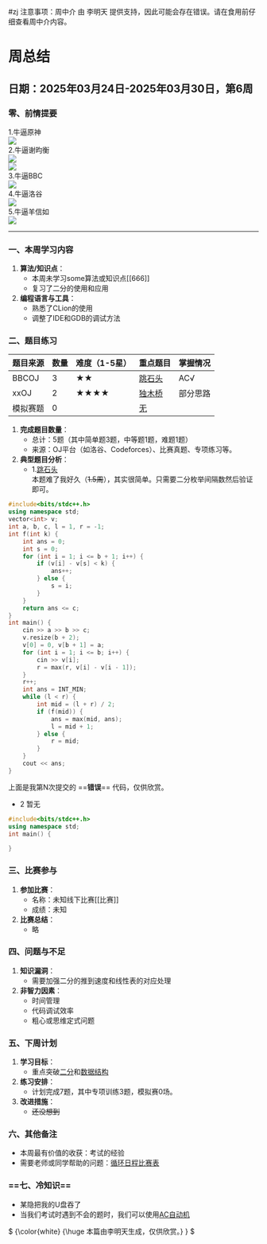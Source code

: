 #zj
注意事项：周中介 由 李明天 提供支持，因此可能会存在错误。请在食用前仔细查看周中介内容。
# **周总结**  
## **日期**：2025年03月24日-2025年03月30日，第6周  
### **零、前情提要**
1.牛逼原神  
![](https://cdn.luogu.com.cn/upload/image_hosting/2675j4xe.png)  
2.牛逼谢昀衡  
![](https://cdn.luogu.com.cn/upload/image_hosting/mx9euiu0.png)  
![](https://s21.ax1x.com/2025/03/22/pE0s9v8.png)  
3.牛逼BBC  
![](https://cdn.luogu.com.cn/upload/image_hosting/f6orng89.png)  
4.牛逼洛谷  
![](https://cdn.luogu.com.cn/upload/image_hosting/kvjypt3u.png)  
5.牛逼羊信如  
![](https://cdn.luogu.com.cn/upload/image_hosting/7eq74n95.png)  
___
### **一、本周学习内容**  
1. **算法/知识点**：  
   - 本周未学习some算法或知识点[[666]]  
   - 复习了二分的使用和应用 
1. **编程语言与工具**：  
   - 熟悉了CLion的使用  
   - 调整了IDE和GDB的调试方法  


### **二、题目练习**  
| **题目来源**   | **数量** | **难度**（1-5星） | **重点题目**                | **掌握情况**       |  
|----------------|----------|-------------------|-----------------------------|--------------------|  
| BBCOJ           | 3        | ★★             | [跳石头](http://bbcoj.cn/training/53/problem/BA404)      | AC√    |  
| xxOJ     | 2        | ★★★★             | [独木桥](https://www.luogu.com.cn/paste/gjn1xpub)     | 部分思路 |  
| 模拟赛题       | 0        |             | [无](https://www.luogu.com.cn/paste/gjn1xpub)            |              |  

1. **完成题目数量**：  
   - 总计：5题（其中简单题3题，中等题1题，难题1题）  
   - 来源：OJ平台（如洛谷、Codeforces）、比赛真题、专项练习等。  
2. **典型题目分析**：  
   - 1.[跳石头](http://bbcoj.cn/training/53/problem/BA404)  
     本题难了我好久（~~1.5周~~），其实很简单。只需要二分枚举间隔数然后验证即可。
```cpp
#include<bits/stdc++.h>
using namespace std;
vector<int> v;
int a, b, c, l = 1, r = -1;
int f(int k) {
    int ans = 0;
    int s = 0;
    for (int i = 1; i <= b + 1; i++) {
        if (v[i] - v[s] < k) {
            ans++;
        } else {
            s = i;
        }
    }
    return ans <= c;
}
int main() {
    cin >> a >> b >> c;
    v.resize(b + 2);
    v[0] = 0, v[b + 1] = a;
    for (int i = 1; i <= b; i++) {
        cin >> v[i];
        r = max(r, v[i] - v[i - 1]);
    }
    r++;
    int ans = INT_MIN;
    while (l < r) {
        int mid = (l + r) / 2;
        if (f(mid)) {
            ans = max(mid, ans);
            l = mid + 1;
        } else {
            r = mid;
        }
    }
    cout << ans;
}
```
上面是我第N次提交的 ==**错误**== 代码，仅供欣赏。
  - 2 暂无  
  
```cpp
#include<bits/stdc++.h>
using namespace std;
int main() {
    
}
```


### **三、比赛参与**  
1. **参加比赛**：  
   - 名称：未知线下比赛[[比赛]]  
   - 成绩：未知  
1. **比赛总结**：  
    - 略


### **四、问题与不足**  
1. **知识漏洞**：  
   - 需要加强二分的推到速度和线性表的对应处理  
1. **非智力因素**：  
   - 时间管理  
   - 代码调试效率  
   - 粗心或思维定式问题  


### **五、下周计划**  
1. **学习目标**：  
   - 重点突破[二分](http://bbcoj.cn/training/53)和[数据结构](https://www.luogu.com.cn/training/113)  
1. **练习安排**：  
   - 计划完成7题，其中专项训练3题，模拟赛0场。  
3. **改进措施**：  
   - ~~还没想到~~  


### **六、其他备注**  
  - 本周最有价值的收获：考试的经验
  - 需要老师或同学帮助的问题：[循环日程比赛表](http://bbcoj.cn/training/49/problem/BA102)


### ==**七、冷知识**==
  - 某隐把我的U盘吞了
  - 当我们考试时遇到不会的题时，我们可以使用[AC自动机](https://www.luogu.com.cn/problem/P5357)

$ {\color{white} {\huge 本篇由李明天生成，仅供欣赏。} } $